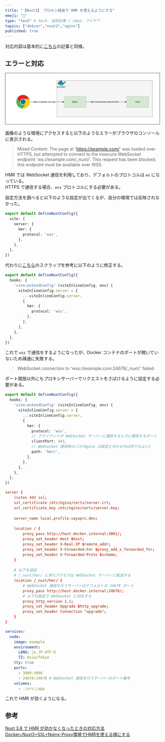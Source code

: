 ```yaml
---
title: "【Nuxt3】 プロキシ経由で HMR を使えるようにする"
emoji: "🐷"
type: "tech" # tech: 技術記事 / idea: アイデア
topics: ["dokcer","nuxt3","nginx"]
published: true
---
```


対応内容は基本的に[こちら](https://zenn.dev/wwwave/articles/cc9d078fbf94fa)の記事と同様。

## エラーと対応

![](/images/proxy-hmr/env.png)

画像のような環境にアクセスすると以下のようなエラーがブラウザのコンソールに表示される。

> Mixed Content: The page at 'https://example.com/' was loaded over HTTPS, but attempted to connect to the insecure WebSocket endpoint 'ws://example.com/_nuxt/'. This request has been blocked; this endpoint must be available over WSS.

HMR では WebSocket 通信を利用しており、デフォルトのプロトコルは `ws` になっている。  
HTTPS で通信する場合、`wss` プロトコルにする必要がある。

設定方法を調べると以下のような設定が出てくるが、自分の環境では反映されなかった。

```ts:nuxt.confg.ts
export default defineNuxtConfig({
  vite: {
    server: {
      hmr: {
        protocol: 'wss',
      },
    },
  },
})
```

代わりに[こちら](https://zenn.dev/coedo/scraps/b0d1ae5de09f63)のスクラップを参考に以下のように修正する。

```ts:nuxt.config.ts
export default defineNuxtConfig({
  hooks: {
    'vite:extendConfig' (viteInlineConfig, env) {
      viteInlineConfig.server = {
        ...viteInlineConfig.server,
        {
          hmr: {
            protocol: 'wss',
          },
        },
      },
    },
  },
})
```

これで `wss` で通信をするようになったが、Docker コンテナのポートが開いていないため疎通に失敗する。

> WebSocket connection to 'wss://example.com:24678/_nuxt/' failed: 

ポート開放以外にもプロキシサーバーでリクエストをさばけるように設定する必要がある。

```ts:nuxt.config.ts
export default defineNuxtConfig({
  hooks: {
    'vite:extendConfig' (viteInlineConfig, env) {
      viteInlineConfig.server = {
        ...viteInlineConfig.server,
        {
          hmr: {
            protocol: 'wss',
            // クライアントが WebSocket サーバーに通信するときに使用するポート
            clientPort: 443,
            // WebSocket 通信時のパス(Nginx の設定と合わせれば何でもよい)
            path: 'hmr/',
          },
        },
      },
    },
  },
})
```

```conf:site.conf
server {
    listen 443 ssl;
    ssl_certificate /etc/nginx/certs/server.crt;
    ssl_certificate_key /etc/nginx/certs/server.key;

    server_name local.profile.sayuprc.dev;

    location / {
        proxy_pass http://host.docker.internal:3001/;
        proxy_set_header Host $host;
        proxy_set_header X-Real-IP $remote_addr;
        proxy_set_header X-Forwarded-For $proxy_add_x_forwarded_for;
        proxy_set_header X-Forwarded-Proto $scheme;
    }

    # 以下を追記
    # /_nuxt/hmr/ に来たアクセスは WebSocket サーバーに転送する
    location /_nuxt/hmr/ {
        # WebSocket 通信を行うサーバーはデフォルトの 24678 ポート
        proxy_pass http://host.docker.internal:24678/;
        # 以下の設定で WebSocket に対応する
        proxy_http_version 1.1;
        proxy_set_header Upgrade $http_upgrade;
        proxy_set_header Connection "upgrade";
    }
}
```

```yaml:compose.yaml
services:
  node:
    image: example
    environment:
      LANG: ja_JP.UTF-8
      TZ: Asia/Tokyo
    tty: true
    ports:
      - 3000:3000
      - 24678:24678 # WebSocket 通信を行うサーバーのポート番号
    volumes:
      - ./src:/app
```

これで HMR が効くようになる。

## 参考

[Nuxt 3.8 で HMR が効かなくなったときの対応方法](https://zenn.dev/coedo/scraps/b0d1ae5de09f63)
[Docker+Nuxt3+SSL+Nginx-Proxy環境でHMRを使える様にする](https://zenn.dev/wwwave/articles/cc9d078fbf94fa)
